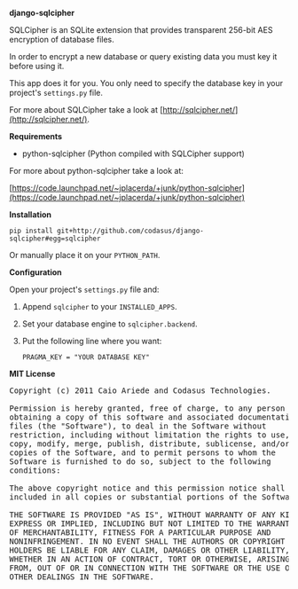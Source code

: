 **django-sqlcipher**

SQLCipher is an SQLite extension that provides transparent 256-bit AES encryption of database files.

In order to encrypt a new database or query existing data you must key it before using it.

This app does it for you. You only need to specify the database key in your project's `settings.py` file.

For more about SQLCipher take a look at [http://sqlcipher.net/](http://sqlcipher.net/).

**Requirements**

* python-sqlcipher (Python compiled with SQLCipher support)

For more about python-sqlcipher take a look at:

[https://code.launchpad.net/~jplacerda/+junk/python-sqlcipher](https://code.launchpad.net/~jplacerda/+junk/python-sqlcipher)

**Installation**

`pip install git+http://github.com/codasus/django-sqlcipher#egg=sqlcipher`

Or manually place it on your `PYTHON_PATH`.

**Configuration**

Open your project's `settings.py` file and:

1. Append `sqlcipher` to your `INSTALLED_APPS`.

2. Set your database engine to `sqlcipher.backend`.

3. Put the following line where you want:

    `PRAGMA_KEY = "YOUR DATABASE KEY"`

**MIT License**

<pre>Copyright (c) 2011 Caio Ariede and Codasus Technologies.

Permission is hereby granted, free of charge, to any person
obtaining a copy of this software and associated documentation
files (the "Software"), to deal in the Software without
restriction, including without limitation the rights to use,
copy, modify, merge, publish, distribute, sublicense, and/or sell
copies of the Software, and to permit persons to whom the
Software is furnished to do so, subject to the following
conditions:

The above copyright notice and this permission notice shall be
included in all copies or substantial portions of the Software.

THE SOFTWARE IS PROVIDED "AS IS", WITHOUT WARRANTY OF ANY KIND,
EXPRESS OR IMPLIED, INCLUDING BUT NOT LIMITED TO THE WARRANTIES
OF MERCHANTABILITY, FITNESS FOR A PARTICULAR PURPOSE AND
NONINFRINGEMENT. IN NO EVENT SHALL THE AUTHORS OR COPYRIGHT
HOLDERS BE LIABLE FOR ANY CLAIM, DAMAGES OR OTHER LIABILITY,
WHETHER IN AN ACTION OF CONTRACT, TORT OR OTHERWISE, ARISING
FROM, OUT OF OR IN CONNECTION WITH THE SOFTWARE OR THE USE OR
OTHER DEALINGS IN THE SOFTWARE.</pre>
